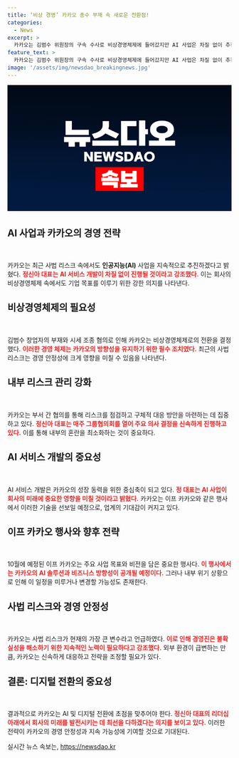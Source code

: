 ```yaml
---
title: ‘비상 경영’ 카카오 총수 부재 속 새로운 전환점!
categories:
  - News
excerpt: >
  카카오는 김범수 위원장의 구속 수사로 비상경영체제에 들어갔지만 AI 사업은 차질 없이 추진하겠다고 선언했다. 정 대표가 경영쇄신위원장 역할을 대행하며 매주 긴급 회의를 통해 리스크에 대응할 계획이다. 이프 카카오 행사에서 AI 서비스 공개를 예고하며 불확실성을 털어내겠다는 의지를 보이고 있다.
feature_text: >
  카카오는 김범수 위원장의 구속 수사로 비상경영체제에 들어갔지만 AI 사업은 차질 없이 추진하겠다고 선언했다. 정 대표가 경영쇄신위원장 역할을 대행하며 매주 긴급 회의를 통해 리스크에 대응할 계획이다. 이프 카카오 행사에서 AI 서비스 공개를 예고하며 불확실성을 털어내겠다는 의지를 보이고 있다.
image: '/assets/img/newsdao_breakingnews.jpg'
---
```


<p><img src="/assets/img/newsdao_breakingnews.jpg" alt="bookingtag 속보" /></p>

<h2 data-ke-size="size26">AI 사업과 카카오의 경영 전략</h2>

<p data-ke-size="size16">&nbsp;</p>

<p>카카오는 최근 사법 리스크 속에서도 <b>인공지능(AI)</b> 사업을 지속적으로 추진하겠다고 밝혔다. <b><span style="color: #ee2323;">정신아 대표는 AI 서비스 개발이 차질 없이 진행될 것이라고 강조했다.</span></b> 이는 회사의 비상경영체제 속에서도 기업 목표를 이루기 위한 강한 의지를 나타낸다. </p>

<h2 data-ke-size="size26">비상경영체제의 필요성</h2>

<p data-ke-size="size16">&nbsp;</p>

<p>김범수 창업자의 부재와 시세 조종 혐의로 인해 카카오는 비상경영체제로의 전환을 결정했다. <b><span style="color: #ee2323;">이러한 경영 체제는 카카오의 방향성을 유지하기 위한 필수 조치였다.</span></b> 최근의 사법 리스크는 경영 안정성에 크게 영향을 미칠 수 있음을 나타낸다. </p>

<h2 data-ke-size="size26">내부 리스크 관리 강화</h2>

<p data-ke-size="size16">&nbsp;</p>

<p>카카오는 부서 간 협의를 통해 리스크를 점검하고 구체적 대응 방안을 마련하는 데 집중하고 있다. <b><span style="color: #ee2323;">정신아 대표는 매주 그룹협의회를 열어 주요 의사 결정을 신속하게 진행하고 있다.</span></b> 이를 통해 내부의 혼란을 최소화하는 것이 중요하다. </p>

<h2 data-ke-size="size26">AI 서비스 개발의 중요성</h2>

<p data-ke-size="size16">&nbsp;</p>

<p>AI 서비스 개발은 카카오의 성장 동력을 위한 중심축이 되고 있다. <b><span style="color: #ee2323;">정 대표는 AI 사업이 회사의 미래에 중요한 영향을 미칠 것이라고 밝혔다.</span></b> 카카오는 이프 카카오와 같은 행사에서 이러한 기술을 선보일 예정으로, 업계의 기대감이 커지고 있다. </p>

<h2 data-ke-size="size26">이프 카카오 행사와 향후 전략</h2>

<p data-ke-size="size16">&nbsp;</p>

<p>10월에 예정된 이프 카카오는 주요 사업 목표와 비전을 담은 중요한 행사다. <b><span style="color: #ee2323;">이 행사에서는 카카오의 AI 솔루션과 비즈니스 방향성이 공개될 예정이다.</span></b> 그러나 내부 위기 상황으로 인해 이 일정을 미루거나 변경할 가능성도 존재한다. </p>

<h2 data-ke-size="size26">사법 리스크와 경영 안정성</h2>

<p data-ke-size="size16">&nbsp;</p>

<p>카카오는 사법 리스크가 현재의 가장 큰 변수라고 언급하였다. <b><span style="color: #ee2323;">이로 인해 경영진은 불확실성을 해소하기 위한 지속적인 노력이 필요하다고 강조했다.</span></b> 외부 환경이 급변하는 만큼, 카카오는 신속하게 대응하고 전략을 조정할 필요가 있다. </p>

<h2 data-ke-size="size26">결론: 디지털 전환의 중요성</h2>

<p data-ke-size="size16">&nbsp;</p>

<p>결과적으로 카카오는 AI 및 디지털 전환에 초점을 맞추어야 한다. <b><span style="color: #ee2323;">정신아 대표의 리더십 아래에서 회사의 미래를 발전시키는 데 최선을 다하겠다는 의지를 보이고 있다.</span></b> 이러한 전략이 카카오의 경영 안정성과 지속 가능성에 기여할 것으로 기대된다. </p>
실시간 뉴스 속보는, <a href="https://newsdao.kr" rel="dofollow">https://newsdao.kr</a>


